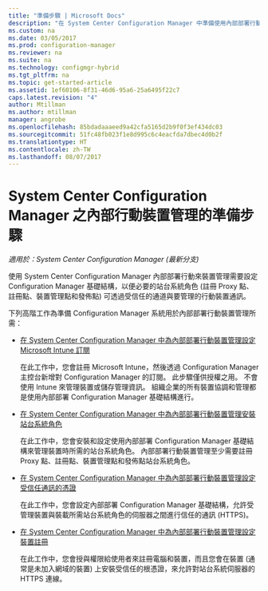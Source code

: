 ```yaml
---
title: "準備步驟 | Microsoft Docs"
description: "在 System Center Configuration Manager 中準備使用內部部署行動裝置管理來管理裝置。"
ms.custom: na
ms.date: 03/05/2017
ms.prod: configuration-manager
ms.reviewer: na
ms.suite: na
ms.technology: configmgr-hybrid
ms.tgt_pltfrm: na
ms.topic: get-started-article
ms.assetid: 1ef60106-8f31-46d6-95a6-25a6495f22c7
caps.latest.revision: "4"
author: Mtillman
ms.author: mtillman
manager: angrobe
ms.openlocfilehash: 85bdadaaaeed9a42cfa5165d2b9f0f3ef434dc03
ms.sourcegitcommit: 51fc48fb023f1e8d995c6c4eacfda7dbec4d0b2f
ms.translationtype: HT
ms.contentlocale: zh-TW
ms.lasthandoff: 08/07/2017
---
```

# <a name="preparation-steps-for-on-premises-mobile-device-management-in-system-center-configuration-manager"></a>System Center Configuration Manager 之內部行動裝置管理的準備步驟

*適用於：System Center Configuration Manager (最新分支)*

使用 System Center Configuration Manager 內部部署行動來裝置管理需要設定 Configuration Manager 基礎結構，以便必要的站台系統角色 (註冊 Proxy 點、註冊點、裝置管理點和發佈點) 可透過受信任的通道與要管理的行動裝置通訊。  

 下列高階工作為準備 Configuration Manager 系統用於內部部署行動裝置管理所需：  

-   [在 System Center Configuration Manager 中為內部部署行動裝置管理設定 Microsoft Intune 訂閱](../../mdm/get-started/set-up-intune-subscription-on-premises-mdm.md)  

     在此工作中，您會註冊 Microsoft Intune，然後透過 Configuration Manager 主控台新增對 Configuration Manager 的訂閱。 此步驟僅供授權之用。 不會使用 Intune 來管理裝置或儲存管理資訊。 組織企業的所有裝置協調和管理都是使用內部部署 Configuration Manager 基礎結構進行。  

-   [在 System Center Configuration Manager 中為內部部署行動裝置管理安裝站台系統角色](../../mdm/get-started/install-site-system-roles-for-on-premises-mdm.md)  

     在此工作中，您會安裝和設定使用內部部署 Configuration Manager 基礎結構來管理裝置時所需的站台系統角色。 內部部署行動裝置管理至少需要註冊 Proxy 點、註冊點、裝置管理點和發佈點站台系統角色。  

-   [在 System Center Configuration Manager 中為內部部署行動裝置管理設定受信任通訊的憑證](../../mdm/get-started/set-up-certificates-on-premises-mdm.md)  

     在此工作中，您會設定內部部署 Configuration Manager 基礎結構，允許受管理裝置與裝載所需站台系統角色的伺服器之間進行信任的通訊 (HTTPS)。  

-   [在 System Center Configuration Manager 中為內部部署行動裝置管理設定裝置註冊](../../mdm/get-started/set-up-device-enrollment-on-premises-mdm.md)  

     在此工作中，您會授與權限給使用者來註冊電腦和裝置，而且您會在裝置 (通常是未加入網域的裝置) 上安裝受信任的根憑證，來允許對站台系統伺服器的 HTTPS 連線。  
